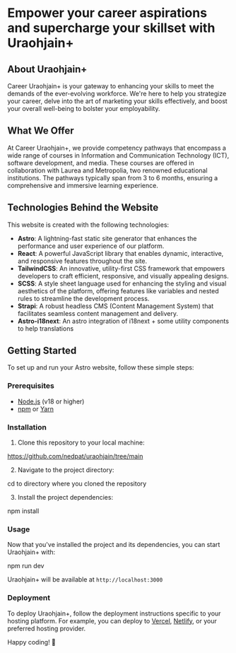 # Empower your career aspirations and supercharge your skillset with Uraohjain+

## About Uraohjain+

Career Uraohjain+ is your gateway to enhancing your skills to meet the demands of the ever-evolving workforce. We're here to help you strategize your career, delve into the art of marketing your skills effectively, and boost your overall well-being to bolster your employability.

## What We Offer

At Career Uraohjain+, we provide competency pathways that encompass a wide range of courses in Information and Communication Technology (ICT), software development, and media. These courses are offered in collaboration with Laurea and Metropolia, two renowned educational institutions. The pathways typically span from 3 to 6 months, ensuring a comprehensive and immersive learning experience.

## Technologies Behind the Website

This website is created with the following technologies:

- **Astro**: A lightning-fast static site generator that enhances the performance and user experience of our platform.
- **React**: A powerful JavaScript library that enables dynamic, interactive, and responsive features throughout the site.
- **TailwindCSS**: An innovative, utility-first CSS framework that empowers developers to craft efficient, responsive, and visually appealing designs.
- **SCSS**: A style sheet language used for enhancing the styling and visual aesthetics of the platform, offering features like variables and nested rules to streamline the development process.
- **Strapi**: A robust headless CMS (Content Management System) that facilitates seamless content management and delivery.
- **Astro-i18next**: An astro integration of i18next + some utility components to help translations

## Getting Started

To set up and run your Astro website, follow these simple steps:

### Prerequisites

- [Node.js](https://nodejs.org/en/) (v18 or higher)
- [npm](https://www.npmjs.com/) or [Yarn](https://yarnpkg.com/)

### Installation

1. Clone this repository to your local machine:

https://github.com/nedpat/uraohjain/tree/main

2. Navigate to the project directory:

cd to directory where you cloned the repository

3. Install the project dependencies:

npm install

### Usage

Now that you've installed the project and its dependencies, you can start Uraohjain+ with:

npm run dev

Uraohjain+ will be available at `http://localhost:3000`

### Deployment

To deploy Uraohjain+, follow the deployment instructions specific to your hosting platform. For example, you can deploy to [Vercel](https://vercel.com/), [Netlify](https://www.netlify.com/), or your preferred hosting provider.

Happy coding! 🚀

